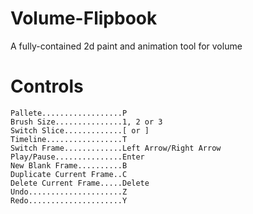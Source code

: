 # Volume-Flipbook
A fully-contained 2d paint and animation tool for volume

# Controls
`Pallete..................P`  
`Brush Size...............1, 2 or 3`  
`Switch Slice.............[ or ]`  
`Timeline.................T`  
`Switch Frame.............Left Arrow/Right Arrow`  
`Play/Pause...............Enter`  
`New Blank Frame..........B`  
`Duplicate Current Frame..C`  
`Delete Current Frame.....Delete`  
`Undo.....................Z`  
`Redo.....................Y`
